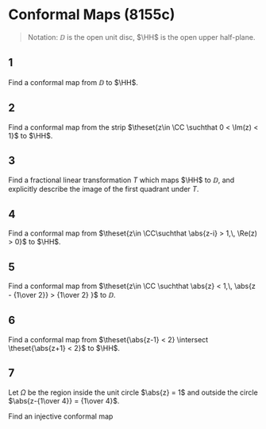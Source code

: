# Conformal Maps (8155c)

> Notation: $\DD$ is the open unit disc, $\HH$ is the open upper half-plane.

## 1
Find a conformal map from $\DD$ to $\HH$.

## 2
Find a conformal map from the strip $\theset{z\in \CC \suchthat 0 < \Im(z) < 1}$ to $\HH$.

## 3
Find a fractional linear transformation $T$ which maps $\HH$ to $\DD$, and explicitly describe the image of the first quadrant under $T$.

## 4
Find a conformal map from $\theset{z\in \CC\suchthat \abs{z-i} > 1,\, \Re(z) > 0}$ to $\HH$.

## 5
Find a conformal map from $\theset{z\in \CC \suchthat \abs{z} < 1,\, \abs{z - {1\over 2}} > {1\over 2} }$ to $\DD$.

## 6
Find a conformal  map from $\theset{\abs{z-1} < 2} \intersect \theset{\abs{z+1} < 2}$ to $\HH$.

## 7
Let $\Omega$ be the region inside the unit circle $\abs{z} = 1$ and outside the circle $\abs{z-{1\over 4}} = {1\over 4}$.

Find an injective conformal map 
